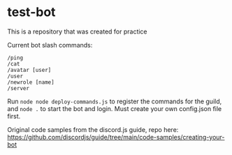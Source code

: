 # test-bot

This is a repository that was created for practice

Current bot slash commands:

```
/ping
/cat
/avatar [user]
/user
/newrole [name]
/server
```

Run `node node deploy-commands.js` to register the commands for the guild, and `node .` to start the bot and login.
Must create your own config.json file first.

Original code samples from the discord.js guide, repo here:
https://github.com/discordjs/guide/tree/main/code-samples/creating-your-bot

